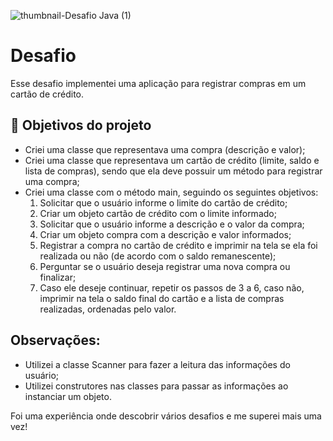 ![thumbnail-Desafio Java (1)](https://user-images.githubusercontent.com/66698429/226708998-f6050003-ea7e-4fde-8ae5-73b7b2fda1c7.png)


# Desafio


Esse desafio implementei uma aplicação para registrar compras em um cartão de crédito. 


## 🔨 Objetivos do projeto

- Criei uma classe que representava uma compra (descrição e valor);
- Criei uma classe que representava um cartão de crédito (limite, saldo e lista de compras), sendo que ela deve possuir um método para registrar uma compra;
- Criei uma classe com o método main, seguindo os seguintes objetivos:
  1. Solicitar que o usuário informe o limite do cartão de crédito;
  2. Criar um objeto cartão de crédito com o limite informado;
  3. Solicitar que o usuário informe a descrição e o valor da compra;
  4. Criar um objeto compra com a descrição e valor informados;
  5. Registrar a compra no cartão de crédito e imprimir na tela se ela foi realizada ou não (de acordo com o saldo remanescente);
  6. Perguntar se o usuário deseja registrar uma nova compra ou finalizar;
  7. Caso ele deseje continuar, repetir os passos de 3 a 6, caso não, imprimir na tela o saldo final do cartão e a lista de compras realizadas, ordenadas pelo valor.

## Observações:
- Utilizei a classe Scanner para fazer a leitura das informações do usuário;
- Utilizei construtores nas classes para passar as informações ao instanciar um objeto.

Foi uma experiência onde descobrir vários desafios e me superei mais uma vez!
